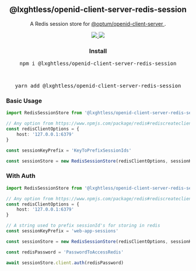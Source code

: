 <h2 align="center">@lxghtless/openid-client-server-redis-session</h2>

<p align="center">
    A Redis session store for 
	<a href="https://www.npmjs.com/package/@optum/openid-client-server">
		@optum/openid-client-server
	</a>.
</p>

<p align="center">
	<a href="https://www.typescriptlang.org/">
		<img src="https://aleen42.github.io/badges/src/typescript.svg" />
	</a>
	<a href="https://eslint.org/">
		<img src="https://aleen42.github.io/badges/src/eslint.svg" />
	</a>
</p>

<p align="center">
  <h3 align="center">Install</h3>
</p>

<pre align="center">npm i @lxghtless/openid-client-server-redis-session</pre>

<br />

<pre align="center">yarn add @lxghtless/openid-client-server-redis-session</pre>

### Basic Usage

```ts
import RedisSessionStore from '@lxghtless/openid-client-server-redis-session'

// Any option from https://www.npmjs.com/package/redis#rediscreateclient
const redisClientOptions = {
    host: '127.0.0.1:6379'
}

const sessionKeyPrefix = 'KeyToPrefixSessionIds'

const sessionStore = new RedisSessionStore(redisClientOptions, sessionKeyPrefix)
```

### With Auth

```ts
import RedisSessionStore from '@lxghtless/openid-client-server-redis-session'

// Any option from https://www.npmjs.com/package/redis#rediscreateclient
const redisClientOptions = {
    host: '127.0.0.1:6379'
}

// A string used to prefix sessionId's for storing in redis
const sessionKeyPrefix = 'web-app-sessions'

const sessionStore = new RedisSessionStore(redisClientOptions, sessionKeyPrefix)

const redisPassword = 'PasswordToAccessRedis'

await sessionStore.client.auth(redisPassword)
```
